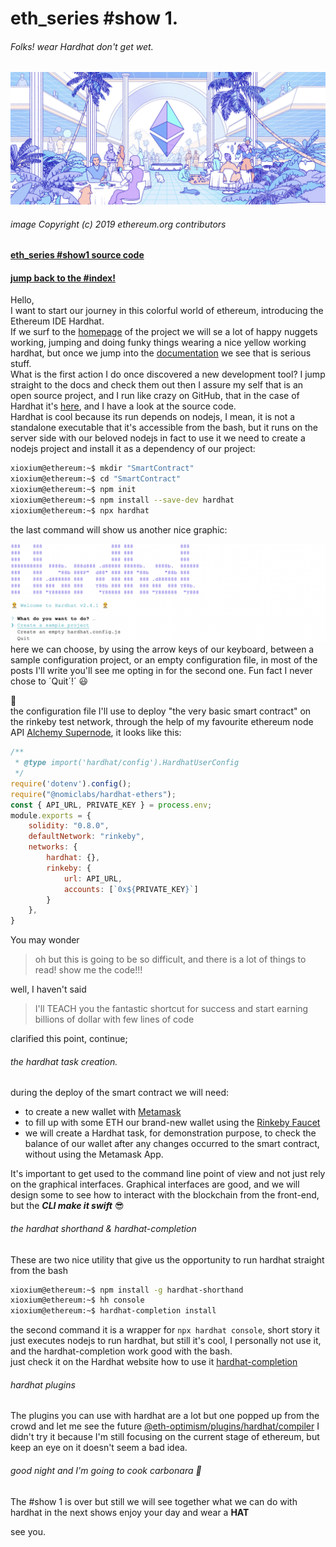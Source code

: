 # eth_series #show 1.
###### Folks! wear Hardhat don't get wet.

![ethereum hero](./assets/img/hero.png)
###### image Copyright (c) 2019 ethereum.org contributors

#### [eth_series #show1 source code](https://github.com/xioxium/eth_series/blob/main/doc/show1.md)
#### [jump back to the #index!](https://github.com/xioxium/eth_series/blob/main/README.md)

Hello,  
I want to start our journey in this colorful world of ethereum, introducing the Ethereum IDE Hardhat.  
If we surf to the [homepage](https://hardhat.org/) of the project we will se a lot of happy nuggets working, jumping and doing funky things wearing a nice yellow working hardhat, but once we jump into the [documentation](https://hardhat.org/getting-started/) we see that is serious stuff.  
What is the first action I do once discovered a new development tool? I jump straight to the docs and check them out then I assure my self that is an open source project, and I run like crazy on GitHub, that in the case of Hardhat it's [here](https://github.com/nomiclabs/hardhat), and I have a look at the source code.  
Hardhat is cool because its run depends on nodejs, I mean, it is not a standalone executable that it's accessible from the bash, but it runs on the server side with our beloved nodejs in fact to use it we need to create a nodejs project and install it as a dependency of our project:

```bash
xioxium@ethereum:~$ mkdir "SmartContract"
xioxium@ethereum:~$ cd "SmartContract"
xioxium@ethereum:~$ npm init
xioxium@ethereum:~$ npm install --save-dev hardhat
xioxium@ethereum:~$ npx hardhat
```

the last command will show us another nice graphic:

![hardhat](./assets/img/hardhat.png)
here we can choose, by using the arrow keys of our keyboard, between a sample configuration project, or an empty configuration file, in most of the posts I'll write you'll see me opting in for the second one. Fun fact I never chose to ´Quit´!´ 😃

<a id="before-carbonara" name="before-carbonara">🍝</a>  
the configuration file I'll use to deploy "the very basic smart contract" on the rinkeby test network, through the help of my favourite ethereum node API [Alchemy Supernode](https://www.alchemy.com/supernode), it looks like this:
```js
/**
 * @type import('hardhat/config').HardhatUserConfig
 */
require('dotenv').config();
require("@nomiclabs/hardhat-ethers");
const { API_URL, PRIVATE_KEY } = process.env;
module.exports = {
    solidity: "0.8.0",
    defaultNetwork: "rinkeby",
    networks: {
        hardhat: {},
        rinkeby: {
            url: API_URL,
            accounts: [`0x${PRIVATE_KEY}`]
        }
    },
}
```

You may wonder

> oh but this is going to be so difficult, and there is a lot of things to read! show me the code!!!

well, I haven't said

> I'll TEACH you the fantastic shortcut for success and start earning billions of dollar with few lines of code

clarified this point, continue;

###### the hardhat task creation.
during the deploy of the smart contract we will need:
* to create a new wallet with [Metamask](https://metamask.io/)
* to fill up with some ETH our brand-new wallet using the [Rinkeby Faucet](https://faucet.rinkeby.io/) 
* we will create a Hardhat task, for demonstration purpose, to check the balance of our wallet after any changes occurred to the smart contract, without using the Metamask App.

It's important to get used to the command line point of view and not just rely on the graphical interfaces. Graphical interfaces are good, and we will design some to see how to interact with the blockchain from the front-end, but the _**CLI make it swift**_ 😎

###### the hardhat shorthand & hardhat-completion

These are two nice utility that give us the opportunity to run hardhat straight from the bash

```bash
xioxium@ethereum:~$ npm install -g hardhat-shorthand
xioxium@ethereum:~$ hh console
xioxium@ethereum:~$ hardhat-completion install
```

the second command it is a wrapper for `npx hardhat console`, short story it just executes nodejs to run hardhat, but still it's cool, I personally not use it, and the hardhat-completion work good with the bash.  
just check it on the Hardhat website how to use it [hardhat-completion](https://hardhat.org/guides/shorthand.html)

###### hardhat plugins

The plugins you can use with hardhat are a lot but one popped up from the crowd and let me see the future
[@eth-optimism/plugins/hardhat/compiler](https://hardhat.org/plugins/eth-optimism-plugins-hardhat-compiler.html) I didn't try it because I'm still focusing on the current stage of ethereum, but keep an eye on it doesn't seem a bad idea.

###### good night and I'm going to cook carbonara 🍝
The #show 1 is over but still we will see together what we can do with hardhat in the next shows enjoy your day and wear a **HAT**

see you.
